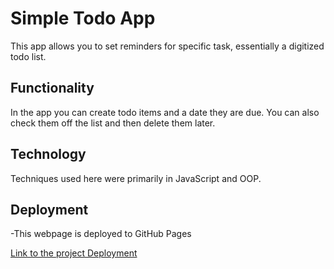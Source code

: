 # Simple Todo App

This app allows you to set reminders for specific task, essentially a digitized todo list.

## Functionality

In the app you can create todo items and a date they are due. You can also check them off the list and then delete them later.

## Technology

Techniques used here were primarily in JavaScript and OOP.

## Deployment

-This webpage is deployed to GitHub Pages

[Link to the project Deployment](https://domenique412.github.io/se_project_todo-app/)
